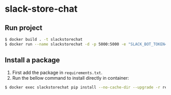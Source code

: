 # slack-store-chat

## Run project

```sh
$ docker build . -t slackstorechat
$ docker run --name slackstorechat -d -p 5000:5000 -e "SLACK_BOT_TOKEN=<add your token here>" -v $(pwd):/app slackstorechat
```

## Install a package

1. First add the package in `requirements.txt`.
2. Run the bellow command to install directly in container:

```sh
$ docker exec slackstorechat pip install --no-cache-dir --upgrade -r requirements.txt
```
